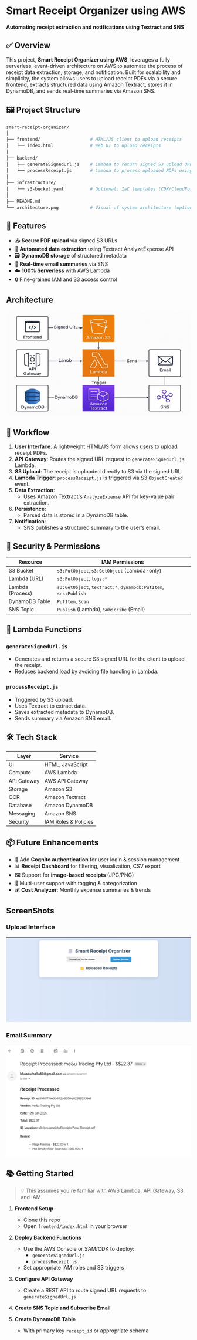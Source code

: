 
# Smart Receipt Organizer using AWS

**Automating receipt extraction and notifications using Textract and SNS**

## ✅ Overview

This project, **Smart Receipt Organizer using AWS**, leverages a fully serverless, event-driven architecture on AWS to automate the process of receipt data extraction, storage, and notification. Built for scalability and simplicity, the system allows users to upload receipt PDFs via a secure frontend, extracts structured data using Amazon Textract, stores it in DynamoDB, and sends real-time summaries via Amazon SNS.

## 🖼️ Project Structure

```bash
smart-receipt-organizer/
│
├── frontend/                   # HTML/JS client to upload receipts
│   └── index.html              # Web UI to upload receipts
│
├── backend/
│   ├── generateSignedUrl.js    # Lambda to return signed S3 upload URL
│   └── processReceipt.js       # Lambda to process uploaded PDFs using Textract
│
├── infrastructure/
│   └── s3-bucket.yaml          # Optional: IaC templates (CDK/CloudFormation)
│
├── README.md
└── architecture.png            # Visual of system architecture (optional)
```

## 🚀 Features

- 📤 **Secure PDF upload** via signed S3 URLs
- 🧠 **Automated data extraction** using Textract AnalyzeExpense API
- 🗃️ **DynamoDB storage** of structured metadata
- 📧 **Real-time email summaries** via SNS
- ☁️ **100% Serverless** with AWS Lambda
- 🔒 Fine-grained IAM and S3 access control

## Architecture

![](Architecture.jpg)



## 🔁 Workflow

1. **User Interface**: A lightweight HTML/JS form allows users to upload receipt PDFs.
2. **API Gateway**: Routes the signed URL request to `generateSignedUrl.js` Lambda.
3. **S3 Upload**: The receipt is uploaded directly to S3 via the signed URL.
4. **Lambda Trigger**: `processReceipt.js` is triggered via S3 `ObjectCreated` event.
5. **Data Extraction**:
   - Uses Amazon Textract's `AnalyzeExpense` API for key-value pair extraction.
6. **Persistence**:
   - Parsed data is stored in a DynamoDB table.
7. **Notification**:
   - SNS publishes a structured summary to the user’s email.

## 🔐 Security & Permissions

| Resource       | IAM Permissions                            |
|----------------|---------------------------------------------|
| S3 Bucket      | `s3:PutObject`, `s3:GetObject` (Lambda-only) |
| Lambda (URL)   | `s3:PutObject`, `logs:*`                    |
| Lambda (Process) | `s3:GetObject`, `textract:*`, `dynamodb:PutItem`, `sns:Publish` |
| DynamoDB Table | `PutItem`, `Scan`                          |
| SNS Topic      | `Publish` (Lambda), `Subscribe` (Email)    |

## 🧠 Lambda Functions

### `generateSignedUrl.js`
- Generates and returns a secure S3 signed URL for the client to upload the receipt.
- Reduces backend load by avoiding file handling in Lambda.

### `processReceipt.js`
- Triggered by S3 upload.
- Uses Textract to extract data.
- Saves extracted metadata to DynamoDB.
- Sends summary via Amazon SNS email.

## 🛠️ Tech Stack

| Layer         | Service             |
|---------------|----------------------|
| UI            | HTML, JavaScript     |
| Compute       | AWS Lambda           |
| API Gateway   | AWS API Gateway      |
| Storage       | Amazon S3            |
| OCR           | Amazon Textract      |
| Database      | Amazon DynamoDB      |
| Messaging     | Amazon SNS           |
| Security      | IAM Roles & Policies |

## 📦 Future Enhancements

- 🔐 Add **Cognito authentication** for user login & session management
- 📊 **Receipt Dashboard** for filtering, visualization, CSV export
- 🖼️ Support for **image-based receipts** (JPG/PNG)
- 👥 Multi-user support with tagging & categorization
- 💰 **Cost Analyzer**: Monthly expense summaries & trends

## ScreenShots

### Upload Interface
![](screenshot/upload-interface.png)

### Email Summary
![](screenshot/email-summary.png)

## 📚 Getting Started

> 💡 This assumes you're familiar with AWS Lambda, API Gateway, S3, and IAM.

1. **Frontend Setup**
   - Clone this repo
   - Open `frontend/index.html` in your browser

2. **Deploy Backend Functions**
   - Use the AWS Console or SAM/CDK to deploy:
     - `generateSignedUrl.js`
     - `processReceipt.js`
   - Set appropriate IAM roles and S3 triggers

3. **Configure API Gateway**
   - Create a REST API to route signed URL requests to `generateSignedUrl.js`

4. **Create SNS Topic and Subscribe Email**

5. **Create DynamoDB Table**
   - With primary key `receipt_id` or appropriate schema


